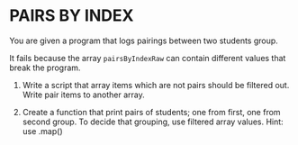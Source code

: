 # PAIRS BY INDEX

You are given a program that logs pairings between two students group.

It fails because the array ` pairsByIndexRaw ` can contain different values that break the program.


1. Write a script that array items which are not pairs should be filtered out. Write pair items to another array. 

2. Create a function that print pairs of students; one from first, one from second group. To decide that grouping, use filtered array values. Hint: use .map()